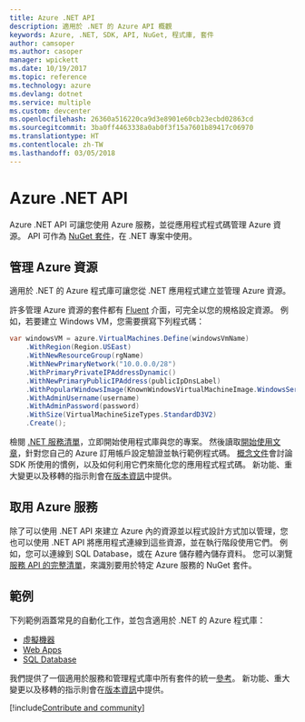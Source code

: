 ```yaml
---
title: Azure .NET API
description: 適用於 .NET 的 Azure API 概觀
keywords: Azure, .NET, SDK, API, NuGet, 程式庫, 套件
author: camsoper
ms.author: casoper
manager: wpickett
ms.date: 10/19/2017
ms.topic: reference
ms.technology: azure
ms.devlang: dotnet
ms.service: multiple
ms.custom: devcenter
ms.openlocfilehash: 26360a516220ca9d3e8901e60cb23ecbd02863cd
ms.sourcegitcommit: 3ba0ff4463338a0ab0f3f15a7601b89417c06970
ms.translationtype: HT
ms.contentlocale: zh-TW
ms.lasthandoff: 03/05/2018
---
```

# <a name="azure-net-apis"></a>Azure .NET API

Azure .NET API 可讓您使用 Azure 服務，並從應用程式程式碼管理 Azure 資源。 API 可作為 [NuGet 套件](/dotnet/api/overview/azure/)，在 .NET 專案中使用。 

## <a name="manage-azure-resources"></a>管理 Azure 資源

適用於 .NET 的 Azure 程式庫可讓您從 .NET 應用程式建立並管理 Azure 資源。

許多管理 Azure 資源的套件都有 [Fluent](dotnet-sdk-azure-concepts.md) 介面，可完全以您的規格設定資源。 例如，若要建立 Windows VM，您需要撰寫下列程式碼：

```csharp
var windowsVM = azure.VirtualMachines.Define(windowsVmName)
    .WithRegion(Region.USEast)
    .WithNewResourceGroup(rgName)
    .WithNewPrimaryNetwork("10.0.0.0/28")
    .WithPrimaryPrivateIPAddressDynamic()
    .WithNewPrimaryPublicIPAddress(publicIpDnsLabel)
    .WithPopularWindowsImage(KnownWindowsVirtualMachineImage.WindowsServer2012R2Datacenter)
    .WithAdminUsername(username)
    .WithAdminPassword(password)
    .WithSize(VirtualMachineSizeTypes.StandardD3V2)
    .Create();
 ```

檢閱 [.NET 服務清單](/dotnet/api/overview/azure/)，立即開始使用程式庫與您的專案。 然後讀取[開始使用文章](dotnet-sdk-azure-get-started.md)，針對您自己的 Azure 訂用帳戶設定驗證並執行範例程式碼。  [概念文件](dotnet-sdk-azure-concepts.md)會討論 SDK 所使用的慣例，以及如何利用它們來簡化您的應用程式程式碼。 新功能、重大變更以及移轉的指示則會在[版本資訊](dotnet-sdk-azure-release-notes.md)中提供。

## <a name="consume-azure-services"></a>取用 Azure 服務

除了可以使用 .NET API 來建立 Azure 內的資源並以程式設計方式加以管理，您也可以使用 .NET API 將應用程式連線到這些資源，並在執行階段使用它們。  例如，您可以連線到 SQL Database，或在 Azure 儲存體內儲存資料。  您可以瀏覽[服務 API 的完整清單](/dotnet/api/overview/azure/)，來識別要用於特定 Azure 服務的 NuGet 套件。  

## <a name="samples"></a>範例

下列範例涵蓋常見的自動化工作，並包含適用於 .NET 的 Azure 程式庫：

- [虛擬機器](dotnet-sdk-azure-virtual-machine-samples.md)
- [Web Apps](dotnet-sdk-azure-web-apps-samples.md)
- [SQL Database](dotnet-sdk-azure-sql-database-samples.md)

我們提供了一個適用於服務和管理程式庫中所有套件的統一[參考](/dotnet/api/overview/azure/?view=azure-dotnet)。 新功能、重大變更以及移轉的指示則會在[版本資訊](dotnet-sdk-azure-release-notes.md)中提供。

[!include[Contribute and community](includes/contribute.md)]